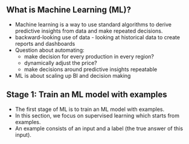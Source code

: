## What is Machine Learning (ML)?
- Machine learning is a way to use standard algorithms to derive predictive insights from data and make repeated decisions.
- backward-looking use of data - looking at historical data to create reports and dashboards
- Question about automating: 
  - make decision for every production in every region?
  - dynamically adjust the price? 
  - make decisions around predictive insights repeatable
- ML is about scaling up BI and decision making

## Stage 1: Train an ML model with examples
- The first stage of ML is to train an ML model with examples. 
- In this section, we focus on supervised learning which starts from examples. 
- An example consists of an input and a label (the true answer of this input). 